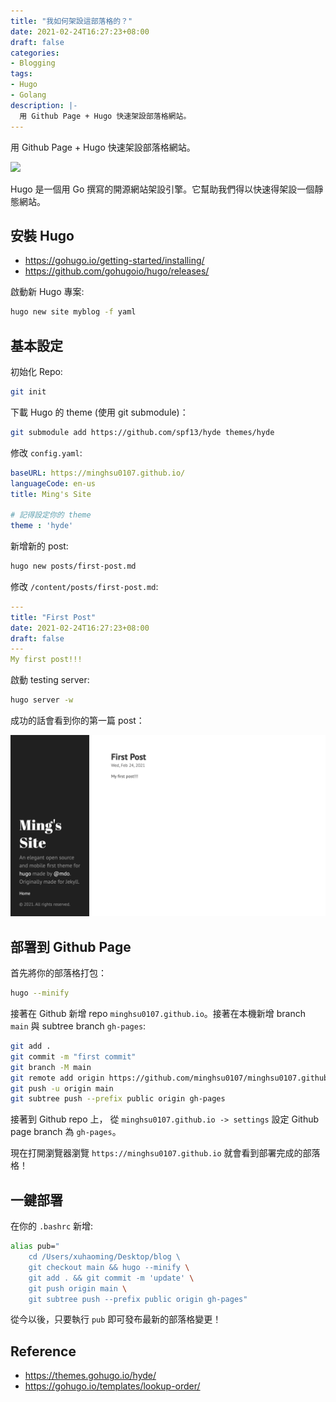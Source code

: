 ```yaml
---
title: "我如何架設這部落格的？"
date: 2021-02-24T16:27:23+08:00
draft: false
categories:
- Blogging
tags:
- Hugo
- Golang
description: |-
  用 Github Page + Hugo 快速架設部落格網站。
---
```


用 Github Page + Hugo 快速架設部落格網站。

![](https://i.imgur.com/vUVbWN9.png)
<!--more-->
Hugo 是一個用 Go 撰寫的開源網站架設引擎。它幫助我們得以快速得架設一個靜態網站。
## 安裝 Hugo
- https://gohugo.io/getting-started/installing/
- https://github.com/gohugoio/hugo/releases/

啟動新 Hugo 專案:
```bash
hugo new site myblog -f yaml
```
## 基本設定
初始化 Repo:
```bash
git init
```

下載 Hugo 的 theme (使用 git submodule)：
```bash
git submodule add https://github.com/spf13/hyde themes/hyde
```

修改 `config.yaml`:
```yaml
baseURL: https://minghsu0107.github.io/
languageCode: en-us
title: Ming's Site

# 記得設定你的 theme
theme : 'hyde'
```
新增新的 post:
```bash
hugo new posts/first-post.md
```
修改 `/content/posts/first-post.md`:
```yaml
---
title: "First Post"
date: 2021-02-24T16:27:23+08:00
draft: false
---
My first post!!!
```
啟動 testing server:
```bash
hugo server -w
```

成功的話會看到你的第一篇 post：

![first-post](/static/images/first-post.png)

## 部署到 Github Page
首先將你的部落格打包：
```bash
hugo --minify
```

接著在 Github 新增 repo `minghsu0107.github.io`。接著在本機新增 branch `main` 與 subtree branch `gh-pages`:
```bash
git add .
git commit -m "first commit"
git branch -M main
git remote add origin https://github.com/minghsu0107/minghsu0107.github.io.git
git push -u origin main
git subtree push --prefix public origin gh-pages
```

接著到 Github repo 上， 從 `minghsu0107.github.io -> settings` 設定 Github page branch 為 `gh-pages`。

現在打開瀏覽器瀏覽 `https://minghsu0107.github.io` 就會看到部署完成的部落格！

## 一鍵部署
在你的 `.bashrc` 新增:
```bash
alias pub="
    cd /Users/xuhaoming/Desktop/blog \ 
    git checkout main && hugo --minify \
    git add . && git commit -m 'update' \
    git push origin main \
    git subtree push --prefix public origin gh-pages"
```
從今以後，只要執行 `pub` 即可發布最新的部落格變更！
## Reference
- https://themes.gohugo.io/hyde/
- https://gohugo.io/templates/lookup-order/